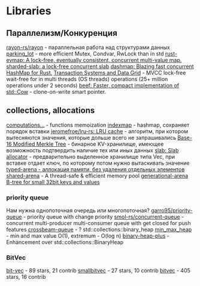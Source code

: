 # Libraries

## Параллелизм/Конкуренция

[rayon-rs/rayon](https://github.com/rayon-rs/rayon) - параллельная работа над структурами данных
[parking_lot](https://github.com/Amanieu/parking_lot) - more efficient Mutex, Condvar, RwLock than in std
[rust-evmap: A lock-free, eventually consistent, concurrent multi-value map.](https://github.com/jonhoo/rust-evmap)
[sharded-slab: a lock-free concurrent slab](https://github.com/hawkw/sharded-slab)
[dashmap: Blazing fast concurrent HashMap for Rust.](https://github.com/xacrimon/dashmap)
[Transaction Systems and Data Grid](https://github.com/vertexclique/lever) - MVCC lock-free wait-free for in multi threads (OS threads) operations (25+ million operations under 2 seconds)
[beef: Faster, compact implementation of std::Cow](https://github.com/maciejhirsz/beef) - clone-on-write smart pointer.

## collections, allocations
[computations...](https://github.com/salsa-rs/salsa) - functions memoization
[indexmap](https://github.com/bluss/indexmap) - hashmap, сохраняет порядок вставки
[jeromefroe/lru-rs: LRU cache](https://github.com/jeromefroe/lru-rs) - алгоритм, при котором вытесняются значения, которые дольше всего не запрашивались
[Base-16 Modified Merkle Tree](https://github.com/paritytech/trie) - бинарное KV-хранилище, имеющее возможность подтвердить наличие тех или иных данных
[slab: Slab allocator](https://github.com/carllerche/slab) - предварительно выделенное хранилище типа Vec<T>, при вставке отдает ключ, по которому потом нужно вытаскивать значение
[typed-arena - аллокация памяти, без удаления отдельных элементов](https://crates.io/crates/typed-arena)
[shared-arena](https://github.com/sebastiencs/shared-arena) - A thread-safe & efficient memory pool
[generational-arena](https://github.com/fitzgen/generational-arena)
[B-tree for small 32bit keys and values](https://crates.io/crates/cranelift-bforest)

### priority queue
Нам нужна однопоточная очередь или многопоточная?
[garro95/priority-queue](https://github.com/garro95/priority-queue) - priority queue with change priority
[smol-rs/concurrent-queue](https://github.com/smol-rs/concurrent-queue) - concurrent multi-producer multi-consumer queue with get closed for push features
[crossbeam-queue](https://github.com/crossbeam-rs/crossbeam) - ?
std::collections::binary_heap
[min_max_heap](https://github.com/tov/min-max-heap-rs) - min and max value O(1), extremum - O(log n)
[binary-heap-plus](https://github.com/sekineh/binary-heap-plus-rs) - Enhancement over std::collections::BinaryHeap

### BitVec
[bit-vec](https://github.com/contain-rs/bit-vec) - 89 stars, 21 contrib
[smallbitvec](https://github.com/servo/smallbitvec) - 27 stars, 10 contrib
[bitvec](https://github.com/bitvecto-rs/bitvec) - 405 stars, 16 contrib
